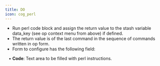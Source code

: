 ```yaml
---
title: DO
icon: cog_perl
---
```

* Run perl code block and assign the return value to the stash variable data_key (see op context menu from above) if defined. 
* The return value is of the last command in the sequence of commands written in op form. 
* Form to configure has the following field: <br />

&nbsp; &nbsp;• **Code**: Text area to be filled with perl instructions.

